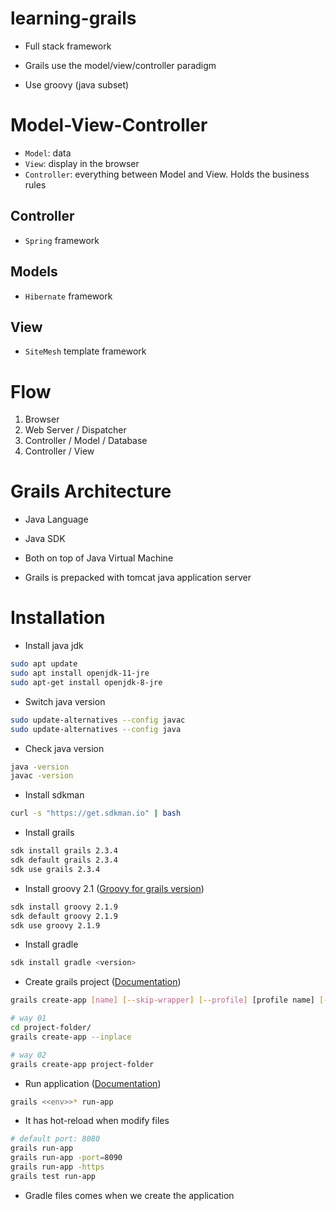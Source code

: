 # learning-grails

- Full stack framework

- Grails use the model/view/controller paradigm

- Use groovy (java subset)

# Model-View-Controller

- <code>Model</code>: data
- <code>View</code>: display in the browser
- <code>Controller</code>: everything between Model and View. Holds the business rules

## Controller

- <code>Spring</code> framework

## Models

- <code>Hibernate</code> framework

## View

- <code>SiteMesh</code> template framework

# Flow

1. Browser
2. Web Server / Dispatcher
3. Controller / Model / Database
4. Controller / View

# Grails Architecture

- Java Language
- Java SDK
- Both on top of Java Virtual Machine

- Grails is prepacked with tomcat java application server

# Installation

-  Install java jdk
```bash
sudo apt update
sudo apt install openjdk-11-jre
sudo apt-get install openjdk-8-jre
```

- Switch java version
```bash
sudo update-alternatives --config javac
sudo update-alternatives --config java
```

- Check java version
```bash
java -version
javac -version
```

- Install sdkman
```bash
curl -s "https://get.sdkman.io" | bash
```

- Install grails
```bash
sdk install grails 2.3.4
sdk default grails 2.3.4
sdk use grails 2.3.4
```

- Install groovy 2.1 (<a href="https://gist.github.com/ishults/82a68897d85122562f65">Groovy for grails version</a>)
```bash
sdk install groovy 2.1.9
sdk default groovy 2.1.9
sdk use groovy 2.1.9
```

- Install gradle

```bash
sdk install gradle <version>

```

- Create grails project (<a href="https://docs.grails.org/3.1.1/ref/Command%20Line/create-app.html">Documentation<a/>)

```bash
grails create-app [name] [--skip-wrapper] [--profile] [profile name] [--features] [FEATURE NAMES]
```

```bash
# way 01
cd project-folder/
grails create-app --inplace

# way 02
grails create-app project-folder
```

- Run application (<a href="https://docs.grails.org/latest/ref/Command%20Line/run-app.html">Documentation</a>)

```bash
grails <<env>>* run-app
```

- It has hot-reload when modify files
```bash
# default port: 8080
grails run-app
grails run-app -port=8090
grails run-app -https
grails test run-app
```

- Gradle files comes when we create the application
